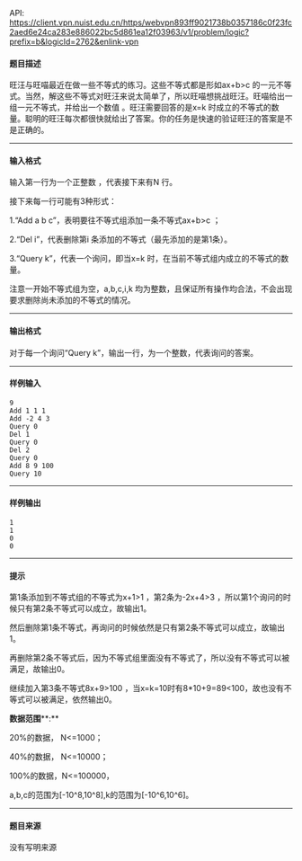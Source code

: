 API: https://client.vpn.nuist.edu.cn/https/webvpn893ff9021738b0357186c0f23fc2aed6e24ca283e886022bc5d861ea12f03963/v1/problem/logic?prefix=b&logicId=2762&enlink-vpn

#### 题目描述

旺汪与旺喵最近在做一些不等式的练习。这些不等式都是形如ax+b>c 的一元不等式。当然，解这些不等式对旺汪来说太简单了，所以旺喵想挑战旺汪。旺喵给出一组一元不等式，并给出一个数值 。旺汪需要回答的是x=k 时成立的不等式的数量。聪明的旺汪每次都很快就给出了答案。你的任务是快速的验证旺汪的答案是不是正确的。

---

#### 输入格式

输入第一行为一个正整数 ，代表接下来有N 行。

接下来每一行可能有3种形式：

1.“Add a b c”，表明要往不等式组添加一条不等式ax+b>c ；

2.“Del i”，代表删除第i 条添加的不等式（最先添加的是第1条）。

3.“Query k”，代表一个询问，即当x=k 时，在当前不等式组内成立的不等式的数量。

注意一开始不等式组为空，a,b,c,i,k 均为整数，且保证所有操作均合法，不会出现要求删除尚未添加的不等式的情况。

---

#### 输出格式

对于每一个询问“Query k”，输出一行，为一个整数，代表询问的答案。

---

#### 样例输入
```
9
Add 1 1 1
Add -2 4 3
Query 0
Del 1
Query 0
Del 2
Query 0
Add 8 9 100
Query 10

```

---

#### 样例输出
```
1
1
0
0

```

---

#### 提示

第1条添加到不等式组的不等式为x+1>1 ，第2条为\-2x+4>3 ，所以第1个询问的时候只有第2条不等式可以成立，故输出1。

然后删除第1条不等式，再询问的时候依然是只有第2条不等式可以成立，故输出1。

再删除第2条不等式后，因为不等式组里面没有不等式了，所以没有不等式可以被满足，故输出0。

继续加入第3条不等式8x+9>100 ，当x=k=10时有8\*10+9=89<100，故也没有不等式可以被满足，依然输出0。

**数据范围****:**

20%的数据， N<=1000；

40%的数据， N<=10000；

100%的数据，N<=100000，

a,b,c的范围为\[-10^8,10^8\],k的范围为\[-10^6,10^6\]。

---

#### 题目来源

没有写明来源
